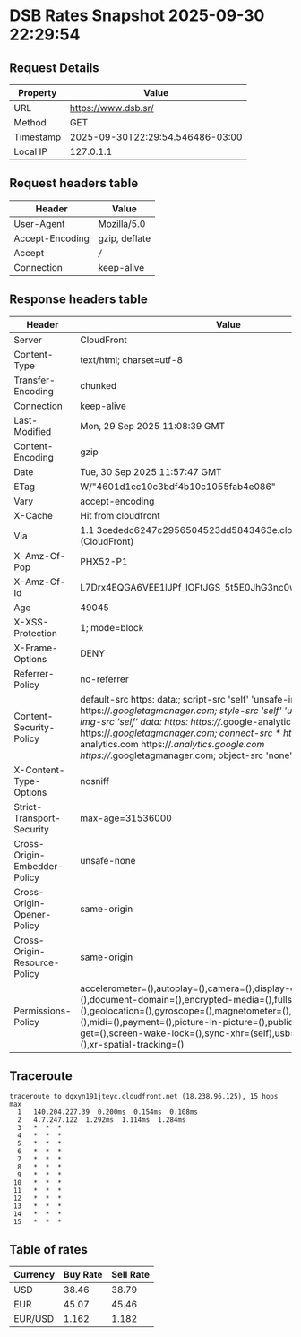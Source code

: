 # DSB Rates Snapshot 2025-09-30 22:29:54
## Request Details

| Property | Value |
|----------|-------|
| URL | https://www.dsb.sr/ |
| Method | GET |
| Timestamp | 2025-09-30T22:29:54.546486-03:00 |
| Local IP | 127.0.1.1 |
    
## Request headers table

| Header | Value |
|--------|-------|
| User-Agent | Mozilla/5.0 |
| Accept-Encoding | gzip, deflate |
| Accept | */* |
| Connection | keep-alive |

    
## Response headers table
| Header | Value |
|--------|-------|
| Server | CloudFront |
| Content-Type | text/html; charset=utf-8 |
| Transfer-Encoding | chunked |
| Connection | keep-alive |
| Last-Modified | Mon, 29 Sep 2025 11:08:39 GMT |
| Content-Encoding | gzip |
| Date | Tue, 30 Sep 2025 11:57:47 GMT |
| ETag | W/"4601d1cc10c3bdf4b10c1055fab4e086" |
| Vary | accept-encoding |
| X-Cache | Hit from cloudfront |
| Via | 1.1 3cededc6247c2956504523dd5843463e.cloudfront.net (CloudFront) |
| X-Amz-Cf-Pop | PHX52-P1 |
| X-Amz-Cf-Id | L7Drx4EQGA6VEE1lJPf_lOFtJGS_5t5E0JhG3nc0wAUNZzz5KiQrlw== |
| Age | 49045 |
| X-XSS-Protection | 1; mode=block |
| X-Frame-Options | DENY |
| Referrer-Policy | no-referrer |
| Content-Security-Policy | default-src https: data:; script-src 'self' 'unsafe-inline' https://*.googletagmanager.com; style-src 'self' 'unsafe-inline' data:; img-src 'self' data: https: https://*.google-analytics.com https://*.googletagmanager.com; connect-src * https://*.google-analytics.com https://*.analytics.google.com https://*.googletagmanager.com; object-src 'none' |
| X-Content-Type-Options | nosniff |
| Strict-Transport-Security | max-age=31536000 |
| Cross-Origin-Embedder-Policy | unsafe-none |
| Cross-Origin-Opener-Policy | same-origin |
| Cross-Origin-Resource-Policy | same-origin |
| Permissions-Policy | accelerometer=(),autoplay=(),camera=(),display-capture=(),document-domain=(),encrypted-media=(),fullscreen=(),geolocation=(),gyroscope=(),magnetometer=(),microphone=(),midi=(),payment=(),picture-in-picture=(),publickey-credentials-get=(),screen-wake-lock=(),sync-xhr=(self),usb=(),web-share=(),xr-spatial-tracking=() |

## Traceroute 

```
traceroute to dgxyn191jteyc.cloudfront.net (18.238.96.125), 15 hops max
  1   140.204.227.39  0.200ms  0.154ms  0.108ms 
  2   4.7.247.122  1.292ms  1.114ms  1.284ms 
  3   *  *  * 
  4   *  *  * 
  5   *  *  * 
  6   *  *  * 
  7   *  *  * 
  8   *  *  * 
  9   *  *  * 
 10   *  *  * 
 11   *  *  * 
 12   *  *  * 
 13   *  *  * 
 14   *  *  * 
 15   *  *  * 

```


## Table of rates

| Currency | Buy Rate | Sell Rate |
|----------|----------|-----------|
| USD | 38.46 | 38.79 |
| EUR | 45.07 | 45.46 |
| EUR/USD | 1.162 | 1.182 |
